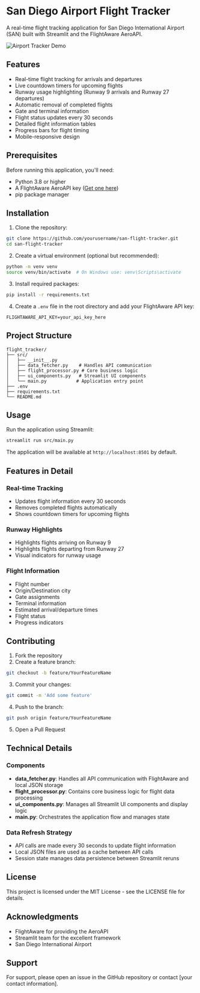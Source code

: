 # San Diego Airport Flight Tracker

A real-time flight tracking application for San Diego International Airport (SAN) built with Streamlit and the FlightAware AeroAPI.

![Airport Tracker Demo](https://via.placeholder.com/800x400.png?text=SAN+Flight+Tracker+Demo)

## Features

- Real-time flight tracking for arrivals and departures
- Live countdown timers for upcoming flights
- Runway usage highlighting (Runway 9 arrivals and Runway 27 departures)
- Automatic removal of completed flights
- Gate and terminal information
- Flight status updates every 30 seconds
- Detailed flight information tables
- Progress bars for flight timing
- Mobile-responsive design

## Prerequisites

Before running this application, you'll need:

- Python 3.8 or higher
- A FlightAware AeroAPI key ([Get one here](https://flightaware.com/commercial/aeroapi/))
- pip package manager

## Installation

1. Clone the repository:
```bash
git clone https://github.com/yourusername/san-flight-tracker.git
cd san-flight-tracker
```

2. Create a virtual environment (optional but recommended):
```bash
python -m venv venv
source venv/bin/activate  # On Windows use: venv\Scripts\activate
```

3. Install required packages:
```bash
pip install -r requirements.txt
```

4. Create a `.env` file in the root directory and add your FlightAware API key:
```env
FLIGHTAWARE_API_KEY=your_api_key_here
```

## Project Structure

```
flight_tracker/
├── src/
│   ├── __init__.py
│   ├── data_fetcher.py    # Handles API communication
│   ├── flight_processor.py # Core business logic
│   ├── ui_components.py   # Streamlit UI components
│   └── main.py           # Application entry point
├── .env
├── requirements.txt
└── README.md
```

## Usage

Run the application using Streamlit:
```bash
streamlit run src/main.py
```

The application will be available at `http://localhost:8501` by default.

## Features in Detail

### Real-time Tracking
- Updates flight information every 30 seconds
- Removes completed flights automatically
- Shows countdown timers for upcoming flights

### Runway Highlights
- Highlights flights arriving on Runway 9
- Highlights flights departing from Runway 27
- Visual indicators for runway usage

### Flight Information
- Flight number
- Origin/Destination city
- Gate assignments
- Terminal information
- Estimated arrival/departure times
- Flight status
- Progress indicators

## Contributing

1. Fork the repository
2. Create a feature branch:
```bash
git checkout -b feature/YourFeatureName
```
3. Commit your changes:
```bash
git commit -m 'Add some feature'
```
4. Push to the branch:
```bash
git push origin feature/YourFeatureName
```
5. Open a Pull Request

## Technical Details

### Components

- **data_fetcher.py**: Handles all API communication with FlightAware and local JSON storage
- **flight_processor.py**: Contains core business logic for flight data processing
- **ui_components.py**: Manages all Streamlit UI components and display logic
- **main.py**: Orchestrates the application flow and manages state

### Data Refresh Strategy

- API calls are made every 30 seconds to update flight information
- Local JSON files are used as a cache between API calls
- Session state manages data persistence between Streamlit reruns

## License

This project is licensed under the MIT License - see the LICENSE file for details.

## Acknowledgments

- FlightAware for providing the AeroAPI
- Streamlit team for the excellent framework
- San Diego International Airport

## Support

For support, please open an issue in the GitHub repository or contact [your contact information].

